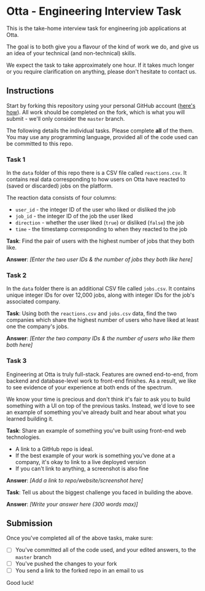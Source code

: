 # Otta - Engineering Interview Task

This is the take-home interview task for engineering job applications at Otta.

The goal is to both give you a flavour of the kind of work we do, and give us an idea of your technical (and non-technical) skills.

We expect the task to take approximately one hour. If it takes much longer or you require clarification on anything, please don't hesitate to contact us.

## Instructions

Start by forking this repository using your personal GitHub account ([here's how](https://help.github.com/en/articles/fork-a-repo)). All work should be completed on the fork, which is what you will submit - we'll only consider the `master` branch.

The following details the individual tasks. Please complete **all** of the them. You may use any programming language, provided all of the code used can be committed to this repo.

### Task 1

In the `data` folder of this repo there is a CSV file called `reactions.csv`. It contains real data corresponding to how users on Otta have reacted to (saved or discarded) jobs on the platform.

The reaction data consists of four columns:

- `user_id` - the integer ID of the user who liked or disliked the job
- `job_id` - the integer ID of the job the user liked
- `direction` - whether the user liked (`true`) or disliked (`false`) the job
- `time` - the timestamp corresponding to when they reacted to the job

**Task**: Find the pair of users with the highest number of jobs that they both like.

**Answer**: _[Enter the two user IDs & the number of jobs they both like here]_

### Task 2

In the `data` folder there is an additional CSV file called `jobs.csv`. It contains unique integer IDs for over 12,000 jobs, along with integer IDs for the job's associated company.

**Task**: Using both the `reactions.csv` and `jobs.csv` data, find the two companies which share the highest number of users who have liked at least one the company's jobs.

**Answer**: _[Enter the two company IDs & the number of users who like them both here]_

### Task 3

Engineering at Otta is truly full-stack. Features are owned end-to-end, from backend and database-level work to front-end finishes. As a result, we like to see evidence of your experience at both ends of the spectrum.

We know your time is precious and don't think it's fair to ask you to build something with a UI on top of the previous tasks. Instead, we'd love to see an example of something you've already built and hear about what you learned building it.

**Task**: Share an example of something you've built using front-end web technologies.

- A link to a GitHub repo is ideal.
- If the best example of your work is something you've done at a company, it's okay to link to a live deployed version
- If you can't link to anything, a screenshot is also fine

**Answer**: _[Add a link to repo/website/screenshot here]_

**Task**: Tell us about the biggest challenge you faced in building the above.

**Answer**: _[Write your answer here (300 words max)]_

## Submission

Once you've completed all of the above tasks, make sure:

- [ ] You've committed all of the code used, and your edited answers, to the `master` branch
- [ ] You've pushed the changes to your fork
- [ ] You send a link to the forked repo in an email to us

Good luck!
